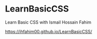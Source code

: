 # LearnBasicCSS
Learn Basic CSS with Ismail Hossain Fahim

https://ihfahim00.github.io/LearnBasicCSS/
